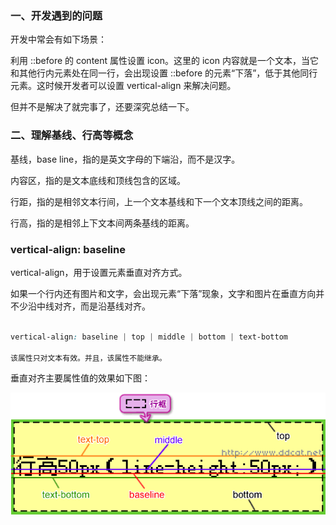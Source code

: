 
### 一、开发遇到的问题

开发中常会有如下场景：

利用 ::before 的 content 属性设置 icon。这里的 icon 内容就是一个文本，当它和其他行内元素处在同一行，会出现设置 ::before 的元素“下落”，低于其他同行元素。这时候开发者可以设置 vertical-align 来解决问题。

但并不是解决了就完事了，还要深究总结一下。


### 二、理解基线、行高等概念

基线，base line，指的是英文字母的下端沿，而不是汉字。

内容区，指的是文本底线和顶线包含的区域。

行距，指的是相邻文本行间，上一个文本基线和下一个文本顶线之间的距离。

行高，指的是相邻上下文本间两条基线的距离。


### vertical-align: baseline

vertical-align，用于设置元素垂直对齐方式。

如果一个行内还有图片和文字，会出现元素“下落”现象，文字和图片在垂直方向并不少沿中线对齐，而是沿基线对齐。

```css

vertical-align: baseline | top | middle | bottom | text-bottom

该属性只对文本有效。并且，该属性不能继承。

```

垂直对齐主要属性值的效果如下图：

![](https://github.com/hoanFir/blogs/blob/master/%E5%89%8D%E7%AB%AF%E5%AD%A6%E4%B9%A0/images/text_036.gif?raw=true)


